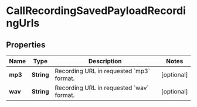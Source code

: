 # CallRecordingSavedPayloadRecordingUrls

## Properties
Name | Type | Description | Notes
------------ | ------------- | ------------- | -------------
**mp3** | **String** | Recording URL in requested &#x60;mp3&#x60; format. |  [optional]
**wav** | **String** | Recording URL in requested &#x60;wav&#x60; format. |  [optional]
